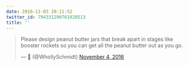 ```yaml
---
date: 2016-11-03 20:11:52
twitter_id: 794331290761920513
title: ''
---
```


<blockquote class="twitter-tweet"><p lang="en" dir="ltr">Please design peanut butter jars that break apart in stages like booster rockets so you can get all the peanut butter out as you go.</p>&mdash; 🤧 (@WhollySchmidt) <a href="https://twitter.com/WhollySchmidt/status/794330731195617280?ref_src=twsrc%5Etfw">November 4, 2016</a></blockquote>
<script async src="https://platform.twitter.com/widgets.js" charset="utf-8"></script>
